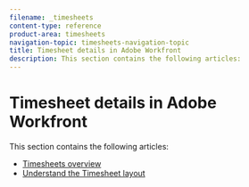 ```yaml
---
filename: _timesheets
content-type: reference
product-area: timesheets
navigation-topic: timesheets-navigation-topic
title: Timesheet details in Adobe Workfront
description: This section contains the following articles:
---
```


# Timesheet details in Adobe Workfront

This section contains the following articles:

* [Timesheets overview](../../timesheets/timesheets/timesheets-overview.md) 
* [Understand the Timesheet layout](../../timesheets/timesheets/timesheet-layout.md)


